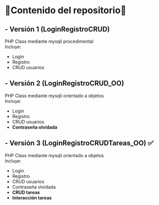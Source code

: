# :cherry_blossom:Contenido del repositorio:cherry_blossom:
## - Versión 1 (LoginRegistroCRUD)   
PHP Class mediante mysqli procedimental  
Incluye:  
+ Login
+ Registro
+ CRUD usuarios

## - Versión 2 (LoginRegistroCRUD_OO)  
PHP Class mediante mysqli orientado a objetos  
Incluye:  
+ Login
+ Registro
+ CRUD usuarios
+ **Contraseña olvidada**

## - Versión 3 (LoginRegistroCRUDTareas_OO) ✅
PHP Class mediante mysqli orientado a objetos  
Incluye:  
+ Login
+ Registro
+ CRUD usuarios
+ Contraseña olvidada
+ **CRUD tareas**
+ **Interacción tareas**
